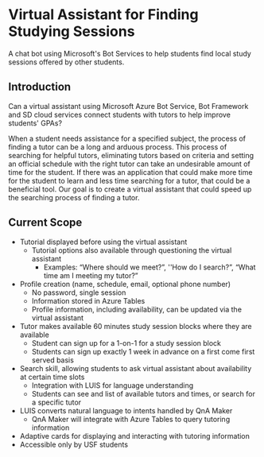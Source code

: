 # Virtual Assistant for Finding Studying Sessions

A chat bot using Microsoft's Bot Services to help students find local study sessions offered by other students.

## Introduction

Can a virtual assistant using Microsoft Azure Bot Service, Bot Framework and SD cloud services connect students with tutors to help improve students' GPAs?

When a student needs assistance for a specified subject, the process of finding a tutor can be a long and arduous process. This process of searching for helpful tutors, eliminating tutors based on criteria and setting an official schedule with the right tutor can take an undesirable amount of time for the student. If there was an application that could make more time for the student to learn and less time searching for a tutor, that could be a beneficial tool. Our goal is to create a virtual assistant that could speed up the searching process of finding a tutor. 


## Current Scope

* Tutorial displayed before using the virtual assistant
  * Tutorial options also available through questioning the virtual assistant
    * Examples:  “Where should we meet?”, ''How do I search?”, “What time am I meeting my tutor?”
* Profile creation (name, schedule, email, optional phone number)
  * No password, single session
  * Information stored in Azure Tables
  * Profile information, including availability, can be updated via the virtual assistant
* Tutor makes available 60 minutes study session blocks where they are available
  * Student can sign up for a 1-on-1 for a study session block 
  * Students can sign up exactly 1 week in advance on a first come first served basis
* Search skill, allowing students to ask virtual assistant about availability at certain time slots
  * Integration with LUIS for language understanding
  * Students can see and list of available tutors and times, or search for a specific tutor
* LUIS converts natural language to intents handled by QnA Maker
  * QnA Maker will integrate with Azure Tables to query tutoring information
* Adaptive cards for displaying and interacting with tutoring information
* Accessible only by USF students
